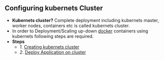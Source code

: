 ## Configuring kubernets Cluster
- **Kubernets cluster?** Complete deployment including kubernets master, worker nodes, containers etc is called kubernets cluster.
- In order to Deployment/Scaling up-down [docker](/System-Design/Concepts/All_About_Containers/Docker/What_is_Docker.md) containers using kubernets following steps are required.
- **Steps**
  - *1.* [Creating kubernets cluster](/System-Design/Concepts/All_About_Containers/Container_Orchestration/Kubernets/Steps/1.Creating_Kubernets_Cluster.md)
  - *2.* [Deploy Application on cluster]()
